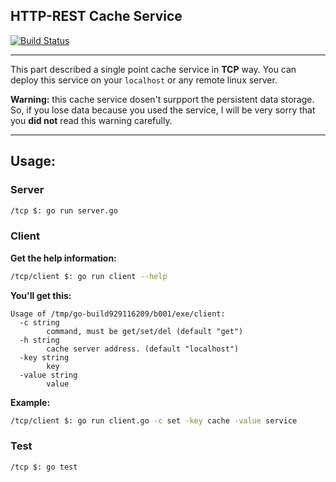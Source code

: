 ## HTTP-REST Cache Service

[![Build Status](https://travis-ci.com/ShiinaOrez/GoDistributedCache.svg?branch=master)](https://travis-ci.com/ShiinaOrez/GoDistributedCache)

------

This part described a single point cache service in **TCP** way. You can deploy this service on your ``localhost`` or any remote linux server. 

**Warning:** this cache service dosen't surpport the persistent data storage. So, if you lose data because you used the service, I will be very sorry that you **did not** read this warning carefully.

------

## Usage:

### Server

```bash
/tcp $: go run server.go
```

### Client

**Get the help information:**

```bash
/tcp/client $: go run client --help
```

**You'll get this:**

```
Usage of /tmp/go-build929116209/b001/exe/client:
  -c string
    	command, must be get/set/del (default "get")
  -h string
    	cache server address. (default "localhost")
  -key string
    	key
  -value string
    	value
```

**Example:**

```bash
/tcp/client $: go run client.go -c set -key cache -value service
```

### Test

```bash
/tcp $: go test
```